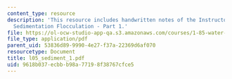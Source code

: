 ```yaml
---
content_type: resource
description: 'This resource includes handwritten notes of the Instructor on the topic:
  Sedimentation Flocculation - Part 1.'
file: https://ol-ocw-studio-app-qa.s3.amazonaws.com/courses/1-85-water-and-wastewater-treatment-engineering-spring-2006/9618b037ecbbb98a77198f38767cfce5_l05_sediment_1.pdf
file_type: application/pdf
parent_uid: 53836d89-9990-4e27-f37a-22369d6af070
resourcetype: Document
title: l05_sediment_1.pdf
uid: 9618b037-ecbb-b98a-7719-8f38767cfce5
---
```

